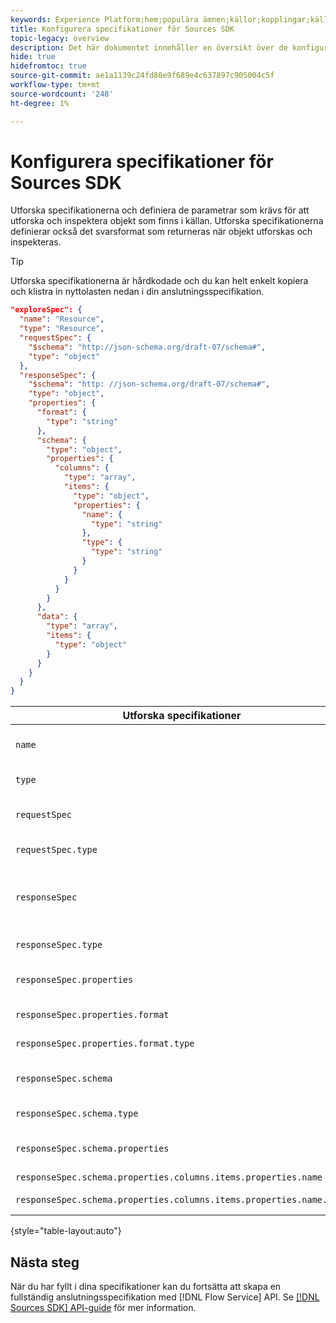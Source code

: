 ```yaml
---
keywords: Experience Platform;hem;populära ämnen;källor;kopplingar;källkopplingar;källor sdk;sdk;SDK
title: Konfigurera specifikationer för Sources SDK
topic-legacy: overview
description: Det här dokumentet innehåller en översikt över de konfigurationer du behöver förbereda för att kunna använda Sources SDK.
hide: true
hidefromtoc: true
source-git-commit: ae1a1139c24fd80e9f689e4c637897c905004c5f
workflow-type: tm+mt
source-wordcount: '248'
ht-degree: 1%

---
```



# Konfigurera specifikationer för Sources SDK

Utforska specifikationerna och definiera de parametrar som krävs för att utforska och inspektera objekt som finns i källan. Utforska specifikationerna definierar också det svarsformat som returneras när objekt utforskas och inspekteras.

>[!TIP]
>
>Utforska specifikationerna är hårdkodade och du kan helt enkelt kopiera och klistra in nyttolasten nedan i din anslutningsspecifikation.

```json
"exploreSpec": {
  "name": "Resource",
  "type": "Resource",
  "requestSpec": {
    "$schema": "http://json-schema.org/draft-07/schema#",
    "type": "object"
  },
  "responseSpec": {
    "$schema": "http: //json-schema.org/draft-07/schema#",
    "type": "object",
    "properties": {
      "format": {
        "type": "string"
      },
      "schema": {
        "type": "object",
        "properties": {
          "columns": {
            "type": "array",
            "items": {
              "type": "object",
              "properties": {
                "name": {
                  "type": "string"
                },
                "type": {
                  "type": "string"
                }
              }
            }
          }
        }
      },
      "data": {
        "type": "array",
        "items": {
          "type": "object"
        }
      }
    }
  }
}
```

| Utforska specifikationer | Beskrivning | Exempel |
| --- | --- | --- |
| `name` | Definierar namnet eller identifieraren för specifikationen. | `Resource` |
| `type` | Definierar typen av experimentspecifikation. | `Resource` |
| `requestSpec` | Innehåller de parametrar som krävs för att utforska objekt i anslutningen. |
| `requestSpec.type` | Definierar datatypen för förfrågningsspecifikationen. | `object` |
| `responseSpec` | Innehåller parametrar som definierar formatet för svarsmeddelandet som returneras mot ett utforska anrop. |
| `responseSpec.type` | Definierar datatypen för svarsspecifikationen. | `object` |
| `responseSpec.properties` | Innehåller information om hur svarsmeddelandet formateras. |
| `responseSpec.properties.format` | Definierar svarsschemats formatering. | `object` |
| `responseSpec.properties.format.type` | Definierar egenskapernas datatyp. | `string` |
| `responseSpec.schema` | Innehåller information om hur svarsschemat formateras. |
| `responseSpec.schema.type` | Definierar schemats datatyp. | `object` |
| `responseSpec.schema.properties` | Innehåller information om kolumner, typ och objekt som finns i ett schema. |
| `responseSpec.schema.properties.columns.items.properties.name` | Visar filens namn. |
| `responseSpec.schema.properties.columns.items.properties.name.type` | Definierar datatypen för filnamnet. | `string` |

{style=&quot;table-layout:auto&quot;}

## Nästa steg

När du har fyllt i dina specifikationer kan du fortsätta att skapa en fullständig anslutningsspecifikation med [!DNL Flow Service] API. Se [[!DNL Sources SDK] API-guide](../api/api-overview.md) för mer information.